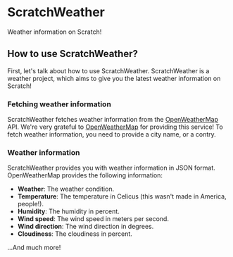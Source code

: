 # ScratchWeather
Weather information on Scratch!
## How to use ScratchWeather?
First, let's talk about how to use ScratchWeather. ScratchWeather is a weather project, which aims to give you the latest weather information on Scratch!
### Fetching weather information
ScratchWeather fetches weather information from the [OpenWeatherMap](https://openweathermap.org/) API. We're very grateful to [OpenWeatherMap](https://openweathermap.org/) for providing this service! To fetch weather information, you need to provide a city name, or a contry.
### Weather information
ScratchWeather provides you with weather information in JSON format. OpenWeatherMap provides the following information:
- **Weather**: The weather condition.
- **Temperature**: The temperature in Celicus (this wasn't made in America, people!).
- **Humidity**: The humidity in percent.
- **Wind speed**: The wind speed in meters per second.
- **Wind direction**: The wind direction in degrees.
- **Cloudiness**: The cloudiness in percent.

...And much more!